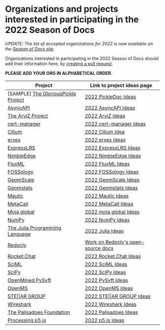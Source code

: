 # Organizations and projects interested in participating in the 2022 Season of Docs

_UPDATE: The list of accepted organizations for 2022 is now available on the [Season of Docs site](https://developers.google.com/season-of-docs/docs/participants)._

Organizations interested in participating in the 2022 Season of Docs should add their information here, by [creating a pull request](https://docs.github.com/en/github/collaborating-with-issues-and-pull-requests/creating-a-pull-request). 

**PLEASE ADD YOUR ORG IN ALPHABETICAL ORDER.**

Project | Link to project ideas page
------- | ---------------------------
[SAMPLE] [The GloriousPickle Project](https://example.com) | [2022 PickleDoc Ideas](https://example.com)
[AsyncAPI](https://asyncapi.com/) | [2022 AsyncAPI Ideas](https://github.com/asyncapi/community/discussions/303)
[The ArviZ Project](https://github.com/arviz-devs) | [2022 ArviZ Ideas](https://arviz-gsod.readthedocs.io/en/latest/2022/project_idea.html)
[cert-manager](https://cert-manager.io/) | [2022 cert-manager Ideas](https://cert-manager.io/docs/contributing/google-season-of-docs/2022/)
[Cilium](https://cilium.io/) | [2022 Cilium Idea](https://docs.cilium.io/en/latest/contributing/development/season_of_docs/)
[erxes](https://github.com/erxes) | [2022 erxes Ideas](https://www.erxes.org/gsod)
[ExpressLRS](https://github.com/ExpressLRS) | [2022 ExpressLRS Ideas](https://www.expresslrs.org/2.0/gsod/)
[NimbleEdge](https://www.nimbleedge.ai/) | [2022 NimbleEdge Ideas](https://github.com/NimbleEdge/gsod)
[FluxML](https://fluxml.ai) | [2022 FluxML Ideas](https://fluxml.ai/gsod.html)
[FOSSology](https://github.com/fossology/fossology) | [2022 FOSSology Ideas](https://github.com/fossology/user-docs/wiki/Google-Season-of-Docs-2022)
[GeomScale](https://geomscale.github.io) | [2022 GeomScale Ideas](https://geomscale.github.io/GSoD-application/)
[Geomstats](https://geomstats.github.io/) | [2022 Geomstats Ideas](https://github.com/geomstats/geomstats/blob/master/docs/gsod.rst)
[Mautic](https://github.com/mautic/mautic) | [2022 Mautic Ideas](https://github.com/mautic/Gsod/blob/main/gsod.md)
[MetaCall](http://github.com/metacall) | [2022 MetaCall Ideas](https://github.com/metacall/gsod-2022) |
[Moja global](https://moja.global) | [2022 moja global Ideas](https://github.com/moja-global/mentorship/blob/main/google-season-of-docs/GSOD-2022-Project.md)
[NumPy](https://numpy.org) | [2022 NumPy Ideas](https://github.com/numpy/numpy/wiki/Google-Season-of-Docs-2022---NumPy-Project)
[The Julia Programming Language](https://julialang.org) | [2022 Julia Ideas](https://julialang.org/jsoc/gsod/projects/)
[Redocly](https://redoc.ly/) | [Work on Redocly's open-source docs](https://redoc.ly/gsod-2022/)
[Rocket.Chat](https://rocket.chat) | [2022 Rocket.Chat Ideas](https://docs.rocket.chat/contributors/google-season-of-docs/google-season-of-docs-2022)
[SciML](https://sciml.ai) | [2022 SciML Ideas](https://sciml.ai/gsod/)
[SciPy](https://scipy.org) | [2022 SciPy Ideas](https://github.com/scipy/scipy/wiki/Google-Season-of-Docs-2022---SciPy-Project)
[OpenMined PySyft](https://github.com/OpenMined/PySyft) | [2022 PySyft Ideas](https://github.com/OpenMined/PySyft/blob/dev/docs/GSOD22.md)
[OpenMS](https://www.openms.de) | [2022 OpenMS Ideas](https://github.com/OpenMS/OpenMS/wiki/Google-Season-of-Docs-2022-Proposal-Restructuring-OpenMS-Developer-Documentation-(OpenMS-ReDevDoc))
[STE\|\|AR GROUP](https://github.com/STEllAR-GROUP/hpx/)  | [2022 STE\|\|AR GROUP Ideas](https://github.com/STEllAR-GROUP/hpx/wiki/GSoD-2022-Project-Ideas)
[Wireshark](https://wireshark.org/) | [2022 Wireshark Ideas](https://gitlab.com/wireshark/wireshark/-/wikis/GSoD2022/)
[The Palisadoes Foundation](https://palisadoesfoundation.github.io/talawa-docs/docs/about) | [2022 Palisadoes Ideas](https://palisadoesfoundation.github.io/talawa-docs/docs/internships/gsod/gsod-ideas)
[Processing p5.js](https://github.com/processing/p5.js) | [2022 p5.js Ideas](https://github.com/processing/p5.js/wiki/Season-of-Docs-2022-Organization-Application---p5.js)
